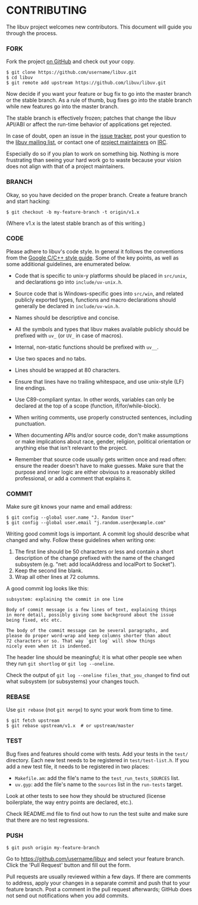# CONTRIBUTING

The libuv project welcomes new contributors. This document will guide you
through the process.


### FORK

Fork the project [on GitHub](https://github.com/libuv/libuv) and check out
your copy.

```
$ git clone https://github.com/username/libuv.git
$ cd libuv
$ git remote add upstream https://github.com/libuv/libuv.git
```

Now decide if you want your feature or bug fix to go into the master branch
or the stable branch.  As a rule of thumb, bug fixes go into the stable branch
while new features go into the master branch.

The stable branch is effectively frozen; patches that change the libuv
API/ABI or affect the run-time behavior of applications get rejected.

In case of doubt, open an issue in the [issue tracker][], post your question
to the [libuv mailing list], or contact one of [project maintainers][] on [IRC][].

Especially do so if you plan to work on something big.  Nothing is more
frustrating than seeing your hard work go to waste because your vision
does not align with that of a project maintainers.


### BRANCH

Okay, so you have decided on the proper branch.  Create a feature branch
and start hacking:

```
$ git checkout -b my-feature-branch -t origin/v1.x
```

(Where v1.x is the latest stable branch as of this writing.)

### CODE

Please adhere to libuv's code style. In general it follows the conventions from
the [Google C/C++ style guide]. Some of the key points, as well as some
additional guidelines, are enumerated below.

* Code that is specific to unix-y platforms should be placed in `src/unix`, and
  declarations go into `include/uv-unix.h`.

* Source code that is Windows-specific goes into `src/win`, and related
  publicly exported types, functions and macro declarations should generally
  be declared in `include/uv-win.h`.

* Names should be descriptive and concise.

* All the symbols and types that libuv makes available publicly should be
  prefixed with `uv_` (or `UV_` in case of macros).

* Internal, non-static functions should be prefixed with `uv__`.

* Use two spaces and no tabs.

* Lines should be wrapped at 80 characters.

* Ensure that lines have no trailing whitespace, and use unix-style (LF) line
  endings.

* Use C89-compliant syntax. In other words, variables can only be declared at
  the top of a scope (function, if/for/while-block).

* When writing comments, use properly constructed sentences, including
  punctuation.

* When documenting APIs and/or source code, don't make assumptions or make
  implications about race, gender, religion, political orientation or anything
  else that isn't relevant to the project.

* Remember that source code usually gets written once and read often: ensure
  the reader doesn't have to make guesses. Make sure that the purpose and inner
  logic are either obvious to a reasonably skilled professional, or add a
  comment that explains it.


### COMMIT

Make sure git knows your name and email address:

```
$ git config --global user.name "J. Random User"
$ git config --global user.email "j.random.user@example.com"
```

Writing good commit logs is important.  A commit log should describe what
changed and why.  Follow these guidelines when writing one:

1. The first line should be 50 characters or less and contain a short
   description of the change prefixed with the name of the changed
   subsystem (e.g. "net: add localAddress and localPort to Socket").
2. Keep the second line blank.
3. Wrap all other lines at 72 columns.

A good commit log looks like this:

```
subsystem: explaining the commit in one line

Body of commit message is a few lines of text, explaining things
in more detail, possibly giving some background about the issue
being fixed, etc etc.

The body of the commit message can be several paragraphs, and
please do proper word-wrap and keep columns shorter than about
72 characters or so. That way `git log` will show things
nicely even when it is indented.
```

The header line should be meaningful; it is what other people see when they
run `git shortlog` or `git log --oneline`.

Check the output of `git log --oneline files_that_you_changed` to find out
what subsystem (or subsystems) your changes touch.


### REBASE

Use `git rebase` (not `git merge`) to sync your work from time to time.

```
$ git fetch upstream
$ git rebase upstream/v1.x  # or upstream/master
```


### TEST

Bug fixes and features should come with tests.  Add your tests in the
`test/` directory. Each new test needs to be registered in `test/test-list.h`. If you add a new test file, it needs to be registered in two places:
- `Makefile.am`: add the file's name to the `test_run_tests_SOURCES` list.
- `uv.gyp`: add the file's name to the `sources` list in the `run-tests` target.

Look at other tests to see how they should be structured (license boilerplate,
the way entry points are declared, etc.).

Check README.md file to find out how to run the test suite and make sure that
there are no test regressions.

### PUSH

```
$ git push origin my-feature-branch
```

Go to https://github.com/username/libuv and select your feature branch.  Click
the 'Pull Request' button and fill out the form.

Pull requests are usually reviewed within a few days.  If there are comments
to address, apply your changes in a separate commit and push that to your
feature branch.  Post a comment in the pull request afterwards; GitHub does
not send out notifications when you add commits.


[issue tracker]: https://github.com/libuv/libuv/issues
[libuv mailing list]: http://groups.google.com/group/libuv
[IRC]: http://webchat.freenode.net/?channels=libuv
[Google C/C++ style guide]: https://google.github.io/styleguide/cppguide.html
[project maintainers]: https://github.com/libuv/libuv/blob/master/MAINTAINERS.md
